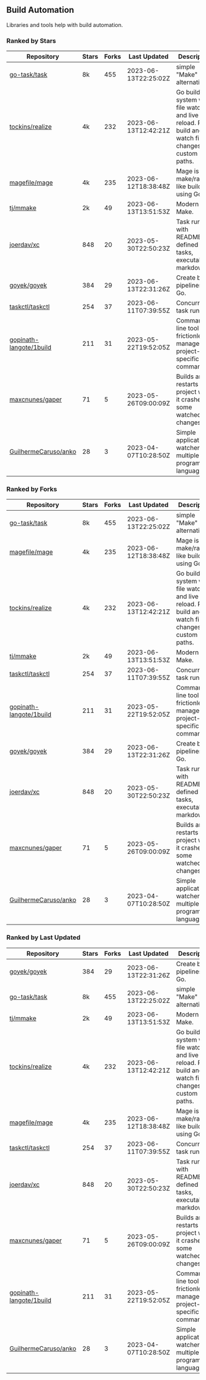 ## Build Automation

Libraries and tools help with build automation.

### Ranked by Stars

| Repository | Stars | Forks | Last Updated | Description | 
|------------|-------|-------|--------------|-------------|
| [go-task/task](https://github.com/go-task/task) | 8k | 455 | 2023-06-13T22:25:02Z |  simple "Make" alternative. |
| [tockins/realize](https://github.com/tockins/realize) | 4k | 232 | 2023-06-13T12:42:21Z |  Go build a system with file watchers and live to reload. Run, build and watch file changes with custom paths. |
| [magefile/mage](https://github.com/magefile/mage) | 4k | 235 | 2023-06-12T18:38:48Z |  Mage is a make/rake-like build tool using Go. |
| [tj/mmake](https://github.com/tj/mmake) | 2k | 49 | 2023-06-13T13:51:53Z |  Modern Make. |
| [joerdav/xc](https://github.com/joerdav/xc) | 848 | 20 | 2023-05-30T22:50:23Z |  Task runner with README.md defined tasks, executable markdown. |
| [goyek/goyek](https://github.com/goyek/goyek) | 384 | 29 | 2023-06-13T22:31:26Z |  Create build pipelines in Go. |
| [taskctl/taskctl](https://github.com/taskctl/taskctl) | 254 | 37 | 2023-06-11T07:39:55Z |  Concurrent task runner. |
| [gopinath-langote/1build](https://github.com/gopinath-langote/1build) | 211 | 31 | 2023-05-22T19:52:05Z |  Command line tool to frictionlessly manage project-specific commands. |
| [maxcnunes/gaper](https://github.com/maxcnunes/gaper) | 71 | 5 | 2023-05-26T09:00:09Z |  Builds and restarts a Go project when it crashes or some watched file changes. |
| [GuilhermeCaruso/anko](https://github.com/GuilhermeCaruso/anko) | 28 | 3 | 2023-04-07T10:28:50Z |  Simple application watcher for multiple programming languages. |

### Ranked by Forks

| Repository | Stars | Forks | Last Updated | Description | 
|------------|-------|-------|--------------|-------------|
| [go-task/task](https://github.com/go-task/task) | 8k | 455 | 2023-06-13T22:25:02Z |  simple "Make" alternative. |
| [magefile/mage](https://github.com/magefile/mage) | 4k | 235 | 2023-06-12T18:38:48Z |  Mage is a make/rake-like build tool using Go. |
| [tockins/realize](https://github.com/tockins/realize) | 4k | 232 | 2023-06-13T12:42:21Z |  Go build a system with file watchers and live to reload. Run, build and watch file changes with custom paths. |
| [tj/mmake](https://github.com/tj/mmake) | 2k | 49 | 2023-06-13T13:51:53Z |  Modern Make. |
| [taskctl/taskctl](https://github.com/taskctl/taskctl) | 254 | 37 | 2023-06-11T07:39:55Z |  Concurrent task runner. |
| [gopinath-langote/1build](https://github.com/gopinath-langote/1build) | 211 | 31 | 2023-05-22T19:52:05Z |  Command line tool to frictionlessly manage project-specific commands. |
| [goyek/goyek](https://github.com/goyek/goyek) | 384 | 29 | 2023-06-13T22:31:26Z |  Create build pipelines in Go. |
| [joerdav/xc](https://github.com/joerdav/xc) | 848 | 20 | 2023-05-30T22:50:23Z |  Task runner with README.md defined tasks, executable markdown. |
| [maxcnunes/gaper](https://github.com/maxcnunes/gaper) | 71 | 5 | 2023-05-26T09:00:09Z |  Builds and restarts a Go project when it crashes or some watched file changes. |
| [GuilhermeCaruso/anko](https://github.com/GuilhermeCaruso/anko) | 28 | 3 | 2023-04-07T10:28:50Z |  Simple application watcher for multiple programming languages. |

### Ranked by Last Updated

| Repository | Stars | Forks | Last Updated | Description | 
|------------|-------|-------|--------------|-------------|
| [goyek/goyek](https://github.com/goyek/goyek) | 384 | 29 | 2023-06-13T22:31:26Z |  Create build pipelines in Go. |
| [go-task/task](https://github.com/go-task/task) | 8k | 455 | 2023-06-13T22:25:02Z |  simple "Make" alternative. |
| [tj/mmake](https://github.com/tj/mmake) | 2k | 49 | 2023-06-13T13:51:53Z |  Modern Make. |
| [tockins/realize](https://github.com/tockins/realize) | 4k | 232 | 2023-06-13T12:42:21Z |  Go build a system with file watchers and live to reload. Run, build and watch file changes with custom paths. |
| [magefile/mage](https://github.com/magefile/mage) | 4k | 235 | 2023-06-12T18:38:48Z |  Mage is a make/rake-like build tool using Go. |
| [taskctl/taskctl](https://github.com/taskctl/taskctl) | 254 | 37 | 2023-06-11T07:39:55Z |  Concurrent task runner. |
| [joerdav/xc](https://github.com/joerdav/xc) | 848 | 20 | 2023-05-30T22:50:23Z |  Task runner with README.md defined tasks, executable markdown. |
| [maxcnunes/gaper](https://github.com/maxcnunes/gaper) | 71 | 5 | 2023-05-26T09:00:09Z |  Builds and restarts a Go project when it crashes or some watched file changes. |
| [gopinath-langote/1build](https://github.com/gopinath-langote/1build) | 211 | 31 | 2023-05-22T19:52:05Z |  Command line tool to frictionlessly manage project-specific commands. |
| [GuilhermeCaruso/anko](https://github.com/GuilhermeCaruso/anko) | 28 | 3 | 2023-04-07T10:28:50Z |  Simple application watcher for multiple programming languages. |


